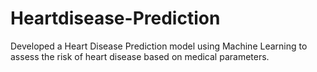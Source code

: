 # Heartdisease-Prediction
Developed a Heart Disease Prediction model using Machine Learning to assess the risk of heart disease based on medical parameters.
